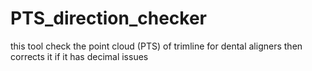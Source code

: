 # PTS_direction_checker
 this tool check the point cloud (PTS) of trimline for dental aligners then corrects it if it has decimal issues

